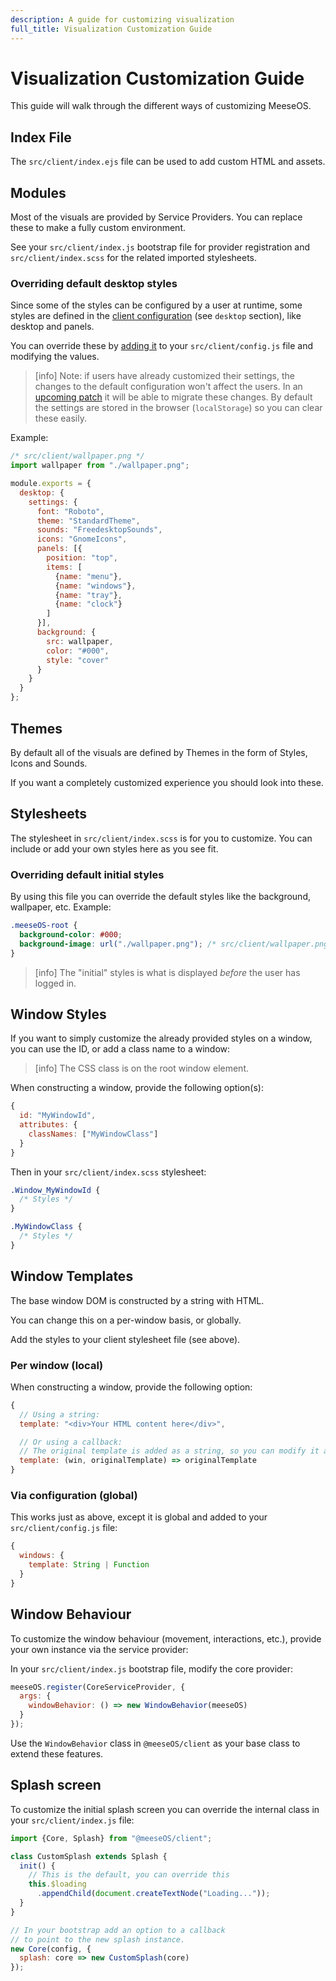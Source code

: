 ```yaml
---
description: A guide for customizing visualization
full_title: Visualization Customization Guide
---
```


# Visualization Customization Guide

This guide will walk through the different ways of customizing MeeseOS.

## Index File

The `src/client/index.ejs` file can be used to add custom HTML and assets.

## Modules

Most of the visuals are provided by Service Providers. You can replace these to make a fully custom environment.

See your `src/client/index.js` bootstrap file for provider registration and `src/client/index.scss` for the related imported stylesheets.

### Overriding default desktop styles

Since some of the styles can be configured by a user at runtime, some styles are defined in the [client configuration](https://github.com/meese-enterprises/meeseOS/blob/master/frontend/client/src/config.js) (see `desktop` section), like desktop and panels.

You can override these by [adding it](../../config/README.md#client) to your `src/client/config.js` file and modifying the values.

> [info] Note: if users have already customized their settings, the changes to the default configuration won't affect the users. In an [upcoming patch](https://github.com/os-js/osjs-client/issues/52) it will be able to migrate these changes. By default the settings are stored in the browser (`localStorage`) so you can clear these easily.

Example:

```javascript
/* src/client/wallpaper.png */
import wallpaper from "./wallpaper.png";

module.exports = {
  desktop: {
    settings: {
      font: "Roboto",
      theme: "StandardTheme",
      sounds: "FreedesktopSounds",
      icons: "GnomeIcons",
      panels: [{
        position: "top",
        items: [
          {name: "menu"},
          {name: "windows"},
          {name: "tray"},
          {name: "clock"}
        ]
      }],
      background: {
        src: wallpaper,
        color: "#000",
        style: "cover"
      }
    }
  }
};
```

## Themes

By default all of the visuals are defined by Themes in the form of Styles, Icons and Sounds.

If you want a completely customized experience you should look into these.

## Stylesheets

The stylesheet in `src/client/index.scss` is for you to customize. You can include or add your own styles here as you see fit.

### Overriding default initial styles

By using this file you can override the default styles like the background, wallpaper, etc. Example:

```css
.meeseOS-root {
  background-color: #000;
  background-image: url("./wallpaper.png"); /* src/client/wallpaper.png */
}
```

> [info] The "initial" styles is what is displayed *before* the user has logged in.

## Window Styles

If you want to simply customize the already provided styles on a window, you can use the ID, or add a class name to a window:

> [info] The CSS class is on the root window element.

When constructing a window, provide the following option(s):

```javascript
{
  id: "MyWindowId",
  attributes: {
    classNames: ["MyWindowClass"]
  }
}
```

Then in your `src/client/index.scss` stylesheet:

```css
.Window_MyWindowId {
  /* Styles */
}

.MyWindowClass {
  /* Styles */
}
```

## Window Templates

The base window DOM is constructed by a string with HTML.

You can change this on a per-window basis, or globally.

Add the styles to your client stylesheet file (see above).

### Per window (local)

When constructing a window, provide the following option:

```javascript
{
  // Using a string:
  template: "<div>Your HTML content here</div>",

  // Or using a callback:
  // The original template is added as a string, so you can modify it as you see fit
  template: (win, originalTemplate) => originalTemplate
}
```

### Via configuration (global)

This works just as above, except it is global and added to your `src/client/config.js` file:

```javascript
{
  windows: {
    template: String | Function
  }
}
```

## Window Behaviour

To customize the window behaviour (movement, interactions, etc.), provide your own instance via the service provider:

In your `src/client/index.js` bootstrap file, modify the core provider:

```javascript
meeseOS.register(CoreServiceProvider, {
  args: {
    windowBehavior: () => new WindowBehavior(meeseOS)
  }
});
```

Use the `WindowBehavior` class in `@meeseOS/client` as your base class to extend these features.

## Splash screen

To customize the initial splash screen you can override the internal class in your `src/client/index.js` file:

```javascript
import {Core, Splash} from "@meeseOS/client";

class CustomSplash extends Splash {
  init() {
    // This is the default, you can override this
    this.$loading
      .appendChild(document.createTextNode("Loading..."));
  }
}

// In your bootstrap add an option to a callback
// to point to the new splash instance.
new Core(config, {
  splash: core => new CustomSplash(core)
});
```
